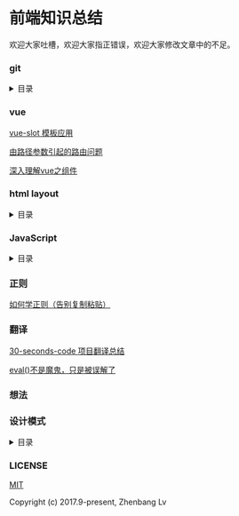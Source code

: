# 前端知识总结

欢迎大家吐槽，欢迎大家指正错误，欢迎大家修改文章中的不足。

### git

<details>

<summary> 目录 </summary>

* [git repository](https://github.com/lvzhenbang/article/blob/master/git/git-repository.md)
* [git常用命令](https://github.com/lvzhenbang/article/blob/master/git/git-command.md)
* [git分支操作](https://github.com/lvzhenbang/article/blob/master/git/git-branch.md)
* [git分支管理策略](https://github.com/lvzhenbang/article/blob/master/git/git-branch-manage.md)
* [git提交记录操作](https://github.com/lvzhenbang/article/blob/master/git/git-commit-manage.md)
* [git合并分支（merge vs rebase）](https://github.com/lvzhenbang/article/blob/master/git/git-merge.md)
* [git 技巧使用](https://github.com/lvzhenbang/article/blob/master/git/git-skills.md)

</details>

### vue

[vue-slot 模板应用](https://github.com/lvzhenbang/article/blob/master/vue/vue-slot.html)

[由路径参数引起的路由问题](https://github.com/lvzhenbang/article/blob/master/vue/route/path-param.md)

[深入理解vue之组件](https://github.com/lvzhenbang/article/blob/master/vue/doc/render.md)

### html layout

<details>

<summary> 目录 </summary>

* [dom的发展由来](https://github.com/lvzhenbang/article/blob/master/dom.md)
* [如何实现元素的多列布局](https://github.com/lvzhenbang/article/blob/master/layout/n-clown.md)
* [position定位布局理解,元素的定位关系如absolute-fixed-absolute](https://github.com/lvzhenbang/article/blob/master/layout/position.html)
* [仿excel布局的表格](https://github.com/lvzhenbang/article/blob/master/layout/table.md)
* [移动端页面设计问题导致字体覆盖图标的解决方案](https://github.com/lvzhenbang/article/blob/master/layout/text-icon.md)
* [由字体引起的布局问题及解决方案](https://github.com/lvzhenbang/article/blob/master/layout/text-layout.md)
* [常用的页面布局方案](https://github.com/lvzhenbang/article/blob/master/layout/html-layout.md)
* [dialog新方案](https://github.com/lvzhenbang/article/blob/master/layout/dialog.md)
* [浮动的label](https://github.com/lvzhenbang/article/blob/master/layout/float-label.md)

</details>

### JavaScript

<details>
<summary>目录</summary>

* [js中的数组，数字，字符串反转](https://github.com/lvzhenbang/article/blob/master/js/js-reverse.md)
* [两个数组之间的几种常见操作](https://github.com/lvzhenbang/article/blob/master/js/twoArry.md)
* [给一个元素同时绑上click和dbclick事件所存在的问题详解](https://github.com/lvzhenbang/article/blob/master/js/single_double_click.md)
* [傻傻的分也分不清楚的property和attribute](https://github.com/lvzhenbang/article/blob/master/js/porp-attr.md)
* [老生常谈之闭包](https://github.com/lvzhenbang/article/blob/master/js/closure.md)
* [我们面试中在被问到闭包这个问题是要注意的几点](https://github.com/lvzhenbang/article/blob/master/js/closure-translate.md)
* [HTML5中的 `data-*` 如何处理数据详解](https://github.com/lvzhenbang/article/blob/master/js/data-attribute.md)
* [this,call和apply(这三个东西，如何牢牢记住)](https://github.com/lvzhenbang/article/blob/master/js/this-call-apply.md)
* [javascript 对象知识点梳理](https://github.com/lvzhenbang/article/blob/master/js/js-object.md)
* [javascript 创建对象的高级用法](https://github.com/lvzhenbang/article/blob/master/js/js-object-1.md)
* [javascript 开发中对象使用注意事项](https://github.com/lvzhenbang/article/blob/master/js/js-object2.md)
* [JavaScript 对象属性高级用法详解](https://github.com/lvzhenbang/article/blob/master/js/js-object3.md)
* [javascript 数组知识点梳理](https://github.com/lvzhenbang/article/blob/master/js/js-array.md)
* [JS 数组知识点梳理(二）](https://github.com/lvzhenbang/article/blob/master/js/js-array2.md)
* [JS 数组知识点梳理(三）](https://github.com/lvzhenbang/article/blob/master/js/js-array3.md)
* [javascript 函数知识点梳理](https://github.com/lvzhenbang/article/blob/master/js/js-function.md)
* [JS开发中函数知识点梳理(二）](https://github.com/lvzhenbang/article/blob/master/js/js-function-2.md)
* [JS开发中函数知识点梳理(三）](https://github.com/lvzhenbang/article/blob/master/js/js-function-3.md)
* [漫谈javascript函数式编程](https://github.com/lvzhenbang/article/blob/master/js/functional-programing.md)
* [漫谈promise使用场景](https://github.com/lvzhenbang/article/blob/master/js/promise.md)
* [JavaScript继承几种方式理解](https://github.com/lvzhenbang/article/blob/master/js/js-inherit.md)


</details>

### 正则

[如何学正则（告别复制粘贴）](https://github.com/lvzhenbang/article/blob/master/regular/introduce.md)

### 翻译

[30-seconds-code 项目翻译总结](https://github.com/lvzhenbang/article/blob/master/translate/30-seconds-code/index.md)

[eval()不是魔鬼，只是被误解了](https://github.com/lvzhenbang/article/blob/master/translate/eval.md)

### 想法


### 设计模式

<details>
<summary>目录</summary>

[高屋建瓴——设计模式](https://github.com/lvzhenbang/article/blob/master/design-pattern/index.md)

[面向对象的JavaScript](https://github.com/lvzhenbang/article/blob/master/design-pattern/oop-js.md)
	
[构造器 设计模式](https://github.com/lvzhenbang/article/blob/master/design-pattern/constructor.md)

[外观 设计模式](https://github.com/lvzhenbang/article/blob/master/design-pattern/facade.md)

[工厂 设计模式](https://github.com/lvzhenbang/article/blob/master/design-pattern/factory.md)

[观察者 设计模式](https://github.com/lvzhenbang/article/blob/master/design-pattern/observer.md)

[javascript 单例设计模式](https://github.com/lvzhenbang/article/blob/master/design-pattern/js-singleton.md)

[javascript 策略设计模式](https://github.com/lvzhenbang/article/blob/master/design-pattern/strategy.md)

[javascript 代理设计模式](https://github.com/lvzhenbang/article/blob/master/design-pattern/proxy-pattern.md)

[javascript 迭代器设计模式](https://github.com/lvzhenbang/article/blob/master/design-pattern/iterator.md)

[javascript 观察者模式](https://github.com/lvzhenbang/article/blob/master/design-pattern/js-observer.md)

[javascript 享元设计模式](https://github.com/lvzhenbang/article/blob/master/design-pattern/flyweight.md)

</details>


### LICENSE

[MIT](https://opensource.org/licenses/MIT)

Copyright (c) 2017.9-present, Zhenbang Lv